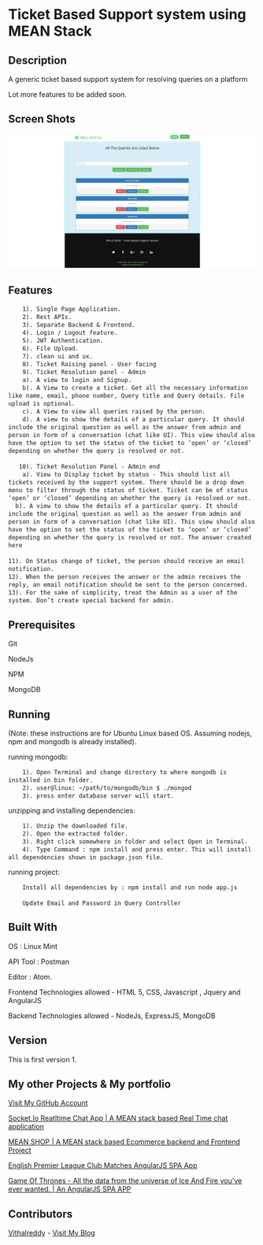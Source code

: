 # Ticket Based Support system using MEAN Stack


## Description
A generic ticket based support system for resolving queries on a platform

Lot more features to be added soon.

## Screen Shots

![Screen Shots](./helloDesk.gif?raw=true "Ticket Based Support system using MEAN Stack")

## Features

```
    1). Single Page Application.
    2). Rest APIs.
    3). Separate Backend & Frontend.
  	4). Login / Logout feature.
  	5). JWT Authentication.
  	6). File Upload.
  	7). clean ui and ux.
    8). Ticket Raising panel - User facing
    9). Ticket Resolution panel - Admin
    a). A view to login and Signup.
    b). A View to create a ticket. Get all the necessary information like name, email, phone number, Query title and Query details. ​File upload is optional.
    c). A View to view all queries raised by the person.
    d). A view to show the details of a particular query. It should include the original question as well as the answer from admin and person in form of a conversation (chat like UI). This view should also have the option to set the status of the ticket to ‘open’ or ‘closed’ depending on whether the query is resolved or not.

   10). Ticket Resolution Panel - Admin end
    a). View to Display ticket by status - This should list all tickets received by the support system. There should be a drop down menu to filter through the status of ticket. Ticket can be of status ‘open’ or ‘closed’ depending on whether the query is resolved or not.
  b). A view to show the details of a particular query. It should include the original question as well as the answer from admin and person in form of a conversation (chat like UI). This view should also have the option to set the status of the ticket to ‘open’ or ‘closed’ depending on whether the query is resolved or not. The answer created here

11). On Status change of ticket, the person should receive an email notification.
12). When the person receives the answer or the admin receives the reply, an email notification should be sent to the person concerned.
13). For the sake of simplicity, treat the Admin as a user of the system. Don’t create special backend for admin.
 ```

## Prerequisites

Git

NodeJs

NPM

MongoDB

## Running

(Note: these instructions are for Ubuntu Linux based OS. Assuming nodejs, npm and mongodb is already installed).

  running mongodb:
```
    1). Open Terminal and change directory to where mongodb is installed in bin folder.
    2). user@linux: ~/path/to/mongodb/bin $ ./mongod
    3). press enter database server will start.
```
  unzipping and installing dependencies:
```
    1). Unzip the downloaded file.
    2). Open the extracted folder.
    3). Right click somewhere in folder and select Open in Terminal.
    4). Type Command : npm install and press enter. This will install all dependencies shown in package.json file.
```
  running project:
```
    Install all dependencies by : npm install and run node app.js

    Update Email and Password in Query Controller

```
## Built With

OS : Linux Mint

API Tool : Postman

Editor : Atom.

Frontend Technologies allowed - HTML 5, CSS, Javascript , Jquery and AngularJS


Backend Technologies allowed - NodeJs, ExpressJS, MongoDB

## Version

This is first version 1.

## My other Projects & My portfolio
[Visit My GitHub Account](https://github.com/vithalreddy "My GitHub Account")

[Socket.Io Reatltime Chat App | A MEAN stack based Real Time chat application](https://github.com/vithalreddy/nodeJS-socketIO-chat-app "Socket.Io Reatltime Chat App | A MEAN stack based Real Time chat application")

[MEAN SHOP | A MEAN stack based Ecommerce backend and Frontend Project](https://github.com/vithalreddy/mean-shop-with-rest-api "MEAN SHOP | A MEAN stack based Ecommerce backend and Frontend Project")


[English Premier League Club Matches AngularJS SPA App](https://vithalreddy.github.io/angularjs-epl-footaball-spa-app/#/ "English Premier League Club Matches AngularJS SPA App")

[Game Of Thrones - All the data from the universe of Ice And Fire you've ever wanted. | An AngularJS SPA APP](https://vithalreddy.github.io/angularjs-game-of-thrones-anapioficeandfire-spa-app/# "Game Of Thrones - All the data from the universe of Ice And Fire you've ever wanted. | An AngularJS SPA APP")


## Contributors

[Vithalreddy](https://github.com/vithalreddy "My GitHub Account") - [Visit My Blog](https://vmrworld.com "VMR World")
